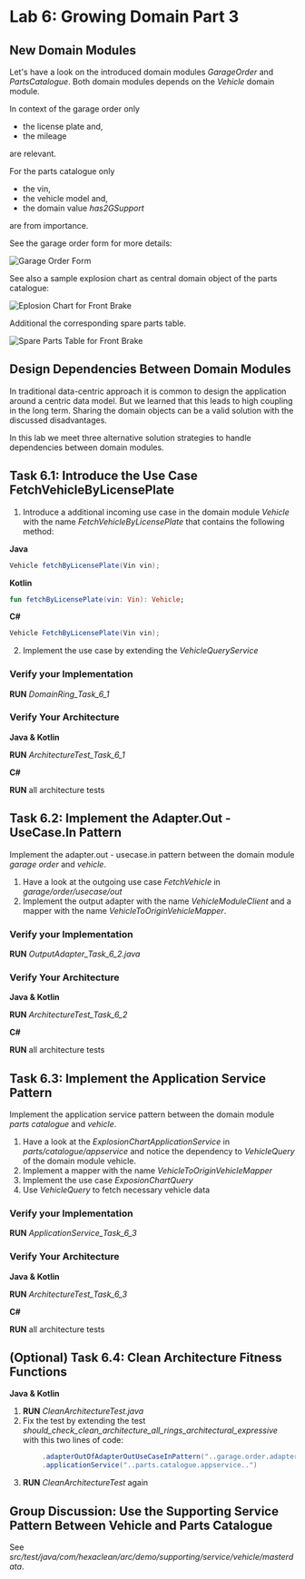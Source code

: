# Lab 6: Growing Domain Part 3

## New Domain Modules

Let's have a look on the introduced domain modules _GarageOrder_ and _PartsCatalogue_. Both domain modules depends on
the _Vehicle_ domain module.

In context of the garage order only 
* the license plate and, 
* the mileage 

are relevant. 
 
For the parts catalogue only 
* the vin, 
* the vehicle model and, 
* the domain value _has2GSupport_ 

are from importance.

See the garage order form for more details:

![Garage Order Form](../img/garage-order-form.png)

See also a sample explosion chart as central domain object of the parts catalogue:

![Eplosion Chart for Front Brake](../img/explosion-chart.png)

Additional the corresponding spare parts table.

![Spare Parts Table for Front Brake](../img/spare-parts-table.png)

## Design Dependencies Between Domain Modules

In traditional data-centric approach it is common to design the application around a centric data model. But we learned
that this leads to high coupling in the long term. Sharing the domain objects can be a valid solution with the discussed
disadvantages.

In this lab we meet three alternative solution strategies to handle dependencies between domain modules.

## Task 6.1: Introduce the Use Case FetchVehicleByLicensePlate

1. Introduce a additional incoming use case in the domain module _Vehicle_ with the name _FetchVehicleByLicensePlate_ that
   contains the following method:

**Java**
```java
Vehicle fetchByLicensePlate(Vin vin);
```
**Kotlin**
```kotlin
fun fetchByLicensePlate(vin: Vin): Vehicle;
```
**C#**
```java
Vehicle FetchByLicensePlate(Vin vin);
```

2. Implement the use case by extending the _VehicleQueryService_

### Verify your Implementation

**RUN** _DomainRing_Task_6_1_

### Verify Your Architecture

**Java & Kotlin**

**RUN**  _ArchitectureTest_Task_6_1_

**C#**

**RUN** all architecture tests

## Task 6.2: Implement the Adapter.Out - UseCase.In Pattern

Implement the adapter.out - usecase.in pattern between the domain module _garage order_ and _vehicle_.

1. Have a look at the outgoing use case _FetchVehicle_ in _garage/order/usecase/out_
2. Implement the output adapter with the name _VehicleModuleClient_ and a mapper with the name 
_VehicleToOriginVehicleMapper_.

### Verify your Implementation

**RUN** _OutputAdapter_Task_6_2.java_

### Verify Your Architecture

**Java & Kotlin**

**RUN** _ArchitectureTest_Task_6_2_

**C#**

**RUN** all architecture tests

## Task 6.3: Implement the Application Service Pattern

Implement the application service pattern between the domain module _parts catalogue_ and _vehicle_.

1. Have a look at the _ExplosionChartApplicationService_ in _parts/catalogue/appservice_ and notice the dependency to
_VehicleQuery_ of the domain module vehicle.
2. Implement a mapper with the name _VehicleToOriginVehicleMapper_
3. Implement the use case _ExposionChartQuery_ 
4. Use _VehicleQuery_ to fetch necessary vehicle data

### Verify your Implementation

**RUN** _ApplicationService_Task_6_3_

### Verify Your Architecture

**Java & Kotlin**

**RUN** _ArchitectureTest_Task_6_3_

**C#**

**RUN** all architecture tests

##  (Optional) Task 6.4: Clean Architecture Fitness Functions

**Java & Kotlin**

1. **RUN** _CleanArchitectureTest.java_
2. Fix the test by extending the test _should_check_clean_architecture_all_rings_architectural_expressive_ with this two lines of code:

```java
        .adapterOutOfAdapterOutUseCaseInPattern("..garage.order.adapter.out..")
        .applicationService("..parts.catalogue.appservice..")
```
3. **RUN** _CleanArchitectureTest_ again


## Group Discussion: Use the Supporting Service Pattern Between Vehicle and Parts Catalogue

See _src/test/java/com/hexaclean/arc/demo/supporting/service/vehicle/masterdata_.